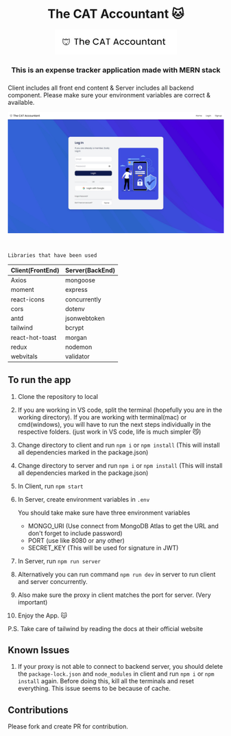 <div align="center">
  <h1>The CAT Accountant 🐱</h1>
  <img src="https://github.com/deka27/gitresources/blob/main/images/product.jpg" alt="Logo">
  <h3>This is an expense tracker application made with MERN stack</h3>
</div>

###  

Client includes all front end content & Server includes all backend component.
Please make sure your environment variables are correct & available.

<div align="center">
  <img src="https://github.com/deka27/gitresources/blob/main/images/login.jpg" alt="Logo">
</div>

#  

`Libraries that have been used`

Client(FrontEnd) | Server(BackEnd) |
------------- |------------- |
Axios  | mongoose |
moment | express |
react-icons | concurrently |
cors | dotenv |
antd | jsonwebtoken |
tailwind | bcrypt |
react-hot-toast | morgan |
redux | nodemon |
webvitals | validator |

## To run the app
1. Clone the repository to local
2. If you are working in VS code, split the terminal (hopefully you are in the working directory). If you are working with terminal(mac) or cmd(windows), you will have to run the next steps individually in the respective folders. (just work in VS code, life is much simpler 😼) 
3. Change directory to client and run `npm i` or `npm install` (This will install all dependencies marked in the package.json)
4. Change directory to server and run `npm i` or `npm install` (This will install all dependencies marked in the package.json)
5. In Client, run `npm start`
6. In Server, create environment variables in `.env`

   You should take make sure have three environment variables
   * MONGO_URI (Use connect from MongoDB Atlas to get the URL and don't forget to include password) 
   * PORT (use like 8080 or any other)
   * SECRET_KEY (This will be used for signature in JWT)
     
7. In Server, run `npm run server`
8. Alternatively you can run command `npm run dev` in server to run client and server concurrently.
9. Also make sure the proxy in client matches the port for server. (Very important)
10. Enjoy the App. 😽

P.S. Take care of tailwind by reading the docs at their official website

## Known Issues

1. If your proxy is not able to connect to backend server, you should delete the `package-lock.json` and `node_modules` in client and run `npm i` or `npm install` again. Before doing this, kill all the terminals and reset everything. This issue seems to be because of cache.

## Contributions

Please fork and create PR for contribution.
